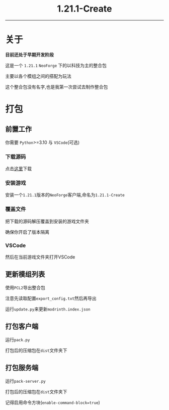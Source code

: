 <div align = "center" >
    <h1>1.21.1-Create</h1>
    <hr>
</div>

# 关于

**目前还处于早期开发阶段**

这是一个 `1.21.1` `NeoForge` 下的以科技为主的整合包

主要以各个模组之间的搭配为玩法

这个整合包没有名字,也是我第一次尝试去制作整合包

# 打包

## 前置工作

你需要 `Python`>=3.10 与 `VSCode`(可选)

### 下载源码

点击[这里](https://github.com/cueavyqwp/1.21.1-Create/archive/refs/heads/main.zip)下载

### 安装游戏

安装一个`1.21.1`版本的`NeoForge`客户端,命名为`1.21.1-Create`

### 覆盖文件

把下载的源码解压覆盖到安装的游戏文件夹

确保你开启了版本隔离

### VSCode

然后在当前游戏文件夹打开VSCode

## 更新模组列表

使用`PCL2`导出整合包

注意先读取配置`export_config.txt`然后再导出

运行`update.py`来更新`modrinth.index.json`

## 打包客户端

运行`pack.py`

打包后的压缩包在`dist`文件夹下

## 打包服务端

运行`pack-server.py`

打包后的压缩包在`dist`文件夹下

记得启用命令方块(`enable-command-block=true`)
